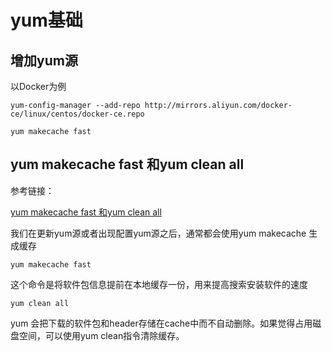 # yum基础

## 增加yum源

以Docker为例

`yum-config-manager --add-repo http://mirrors.aliyun.com/docker-ce/linux/centos/docker-ce.repo`

`yum makecache fast`

## yum makecache fast 和yum clean all

参考链接：

[yum makecache fast 和yum clean all](https://blog.csdn.net/qq_41545647/article/details/102860372)

我们在更新yum源或者出现配置yum源之后，通常都会使用yum makecache 生成缓存

`yum makecache fast`

这个命令是将软件包信息提前在本地缓存一份，用来提高搜索安装软件的速度

`yum clean all`

yum 会把下载的软件包和header存储在cache中而不自动删除。如果觉得占用磁盘空间，可以使用yum clean指令清除缓存。